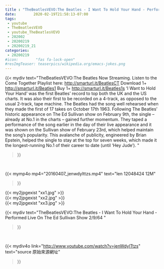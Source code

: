```yaml
---
title : "TheBeatlesVEVO:The Beatles - I Want To Hold Your Hand - Performed Live On The Ed Sullivan Show 2/9/64 "
date:        2020-02-19T21:58:13-07:00
tags:
 - youtube
 - TheBeatlesVEVO
 - youtube_TheBeatlesVEVO
 - 202002
 - 20200219
 - 20200219_21
categories:
 - 20200219
#icon:        "fas fa-lock-open"
#resImgTeaser: teaserpics/wikipedia.org/emacs-jokes.png
---
```


{{< mydiv text="TheBeatlesVEVO:The Beatles Now Streaming. Listen to the Come Together Playlist here: http://smarturl.it/BeatlesCT Download 1+ http://smarturl.it/Beatles1 Buy 1+ http://smarturl.it/Beatles1s  ‘I Want to Hold Your Hand’ was the first Beatles’ record to top both the UK and the US charts. It was also their first to be recorded on a 4-track, as opposed to the usual 2-track, tape machine. The Beatles had the song well rehearsed when they made the first of 17 takes on October 17th 1963.  Following The Beatles’ historic appearance on The Ed Sullivan show on February 9th, the single – already at No.1 in the charts – gained further momentum. They taped a performance of the song earlier in the day of their live appearance and it was shown on the Sullivan show of February 23rd, which helped maintain the song’s popularity. This avalanche of publicity, engineered by Brian Epstein, helped the single to stay at the top for seven weeks, which made it the longest-running No.1 of their career to date (until ‘Hey Jude’). "
>}}
<br>


{{< mymp4o mp4="20160407_jenwdylttzs.mp4"
text="len 12048424    12M"
>}}

{{< my2jpgexist "xx1.jpg" >}}<br>
{{< my2jpgexist "xx2.jpg" >}}<br>
{{< my2jpgexist "xx3.jpg" >}}<br>



{{< mydiv text="TheBeatlesVEVO:The Beatles - I Want To Hold Your Hand - Performed Live On The Ed Sullivan Show 2/9/64 "
>}}
<br>

{{< mydiv4o link="http://www.youtube.com/watch?v=jenWdylTtzs"
text="source 原始來源網址"
>}}


<br>

